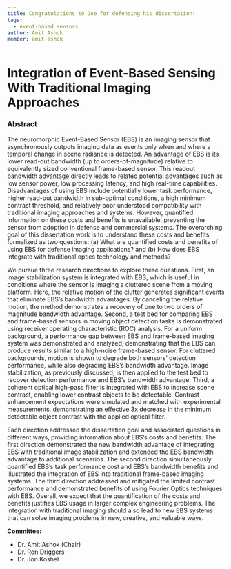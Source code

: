 ```yaml
---
title: Congratulations to Joe for defending his dissertation!
tags:
  - event-based sensors
author: Amit Ashok
member: amit-ashok
---
```


# Integration of Event-Based Sensing With Traditional Imaging Approaches

### Abstract
The neuromorphic Event-Based Sensor (EBS) is an imaging sensor that asynchronously outputs imaging data as events only when and where a temporal change in scene radiance is detected. An advantage of EBS is its lower read-out bandwidth (up to orders-of-magnitude) relative to equivalently sized conventional frame-based sensor. This readout bandwidth advantage directly leads to related potential advantages such as low sensor power, low processing latency, and high real-time capabilities. Disadvantages of using EBS include potentially lower task performance, higher read-out bandwidth in sub-optimal conditions, a high minimum contrast threshold, and relatively poor understood compatibility with traditional imaging approaches and systems. However, quantified information on these costs and benefits is unavailable, preventing the sensor from adoption in defense and commercial systems. The overarching goal of this dissertation work is to understand these costs and benefits, formalized as two questions: (a) What are quantified costs and benefits of using EBS for defense imaging applications? and (b) How does EBS integrate with traditional optics technology and methods?

We pursue three research directions to explore these questions. First, an image stabilization system is integrated with EBS, which is useful in conditions where the sensor is imaging a cluttered scene from a moving platform. Here, the relative motion of the clutter generates significant events that eliminate EBS’s bandwidth advantages. By canceling the relative motion, the method demonstrates a recovery of one to two orders of magnitude bandwidth advantage. Second, a test bed for comparing EBS and frame-based sensors in moving object detection tasks is demonstrated using receiver operating characteristic (ROC) analysis. For a uniform background, a performance gap between EBS and frame-based imaging system was demonstrated and analyzed, demonstrating that the EBS can produce results similar to a high-noise frame-based sensor. For cluttered backgrounds, motion is shown to degrade both sensors’ detection performance, while also degrading EBS’s bandwidth advantage. Image stabilization, as previously discussed, is then applied to the test bed to recover detection performance and EBS’s bandwidth advantage. Third, a coherent optical high-pass filter is integrated with EBS to increase scene contrast, enabling lower contrast objects to be detectable. Contrast enhancement expectations were simulated and matched with experimental measurements, demonstrating an effective 3x decrease in the minimum detectable object contrast with the applied optical filter.

Each direction addressed the dissertation goal and associated questions in different ways, providing information about EBS’s costs and benefits. The first direction demonstrated the new bandwidth advantage of integrating EBS with traditional image stabilization and extended the EBS bandwidth advantage to additional scenarios. The second direction simultaneously quantified EBS’s task performance cost and EBS’s bandwidth benefits and illustrated the integration of EBS into traditional frame-based imaging systems. The third direction addressed and mitigated the limited contrast performance and demonstrated benefits of using Fourier Optics techniques with EBS. Overall, we expect that the quantification of the costs and benefits justifies EBS usage in larger complex engineering problems. The integration with traditional imaging should also lead to new EBS systems that can solve imaging problems in new, creative, and valuable ways.

**Committee:**
- Dr. Amit Ashok (Chair)
- Dr. Ron Driggers
- Dr. Jon Koshel
